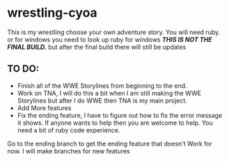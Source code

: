 # wrestling-cyoa
This is my wrestling choose your own adventure story.
You will need ruby. or for windows you need to look up ruby for windows
**_THIS IS NOT THE FINAL BUILD._**
but after the final build there will still be updates


## TO DO:
* Finish all of the WWE Storylines from beginning to the end.
* Work on TNA, I will do this a bit when I am still making the WWE Storylines
but after I do WWE then TNA is my main project.
* Add More features
* Fix the ending feature, I have to figure out how to fix the error message it shows.
If anyone wants to help then you are welcome to help. You need a bit of ruby code experience.

Go to the ending branch to get the ending feature that doesn't Work
for now. I will make branches for new features
